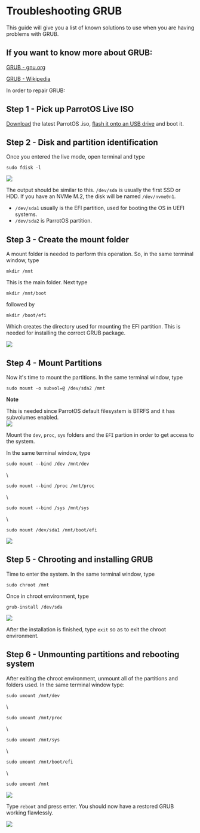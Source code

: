 # Troubleshooting GRUB

This guide will give you a list of known solutions to use when you are having problems with GRUB. 

If you want to know more about GRUB: 
-
[GRUB - gnu.org](https://www.gnu.org/software/grub/)

[GRUB -  Wikipedia](https://en.wikipedia.org/wiki/GNU_GRUB)

In order to repair GRUB:

## Step 1 - Pick up ParrotOS Live ISO

[Download](https://parrotsec.org/download/) the latest ParrotOS .iso, [flash it onto an USB drive](https://parrotsec.org/docs/how-to-create-a-parrot-usb-drive.html) and boot it.

## Step 2 - Disk and partition identification

Once you entered the live mode, open terminal and type 

    sudo fdisk -l

<img src="./images/grub/grub1.png"/>

The output should be similar to this. `/dev/sda` is usually the first SSD or HDD. If you have an NVMe M.2, the disk will be named `/dev/nvme0n1`. 

* `/dev/sda1` usually is the EFI partition, used for booting the OS in UEFI systems.
* `/dev/sda2` is ParrotOS partition.

## Step 3 - Create the mount folder

A mount folder is needed to perform this operation. So, in the same terminal window, type
    
    mkdir /mnt 

This is the main folder. Next type 

    mkdir /mnt/boot 

followed by

    mkdir /boot/efi

Which creates the directory used for mounting the EFI partition. This is needed for installing the correct GRUB package. 
 
<img src="./images/grub/grub2.png"/>
 
## Step 4 - Mount Partitions

Now it's time to mount the partitions. In the same terminal window, type 

    sudo mount -o subvol=@ /dev/sda2 /mnt

<div class="panel panel-info">
  <div class="panel-heading">
    <i class="fa fa-info-circle badge" aria-hidden="true"></i>

**Note**

  </div>
  <div class="panel-body">
  This is needed since ParrotOS default filesystem is BTRFS and it has subvolumes enabled. 
  </div>
</div>

<img src="./images/grub/grub3.png"/>


Mount the `dev`, `proc`, `sys` folders and the `EFI` partion in order to get access to the system.  

In the same terminal window, type

    sudo mount --bind /dev /mnt/dev
\

    sudo mount --bind /proc /mnt/proc
\

    sudo mount --bind /sys /mnt/sys
\

    sudo mount /dev/sda1 /mnt/boot/efi
   
<img src="./images/grub/grub4.png"/>


## Step 5 - Chrooting and installing GRUB

Time to enter the system. In the same terminal window, type 

    sudo chroot /mnt

Once in chroot environment, type 

    grub-install /dev/sda

<img src="./images/grub/grub5.png"/>

After the installation is finished, type `exit` so as to exit the chroot environment. 

## Step 6 - Unmounting partitions and rebooting system

After exiting the chroot environment, unmount all of the partitions and folders used.
In the same terminal window type:

    sudo umount /mnt/dev
\

    sudo umount /mnt/proc
\

    sudo umount /mnt/sys
\

    sudo umount /mnt/boot/efi
\

    sudo umount /mnt
   
<img src="./images/grub/grub6.png"/>

Type `reboot` and press enter. You should now have a restored GRUB working flawlessly.

<img src="./images/grub/grub7.png"/>


